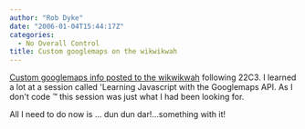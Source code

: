 ```yaml
---
author: "Rob Dyke"
date: "2006-01-04T15:44:17Z"
categories:
  - No Overall Control
title: Custom googlemaps on the wikwikwah
---
```

[Custom googlemaps info posted to the wikwikwah](http://www.robdyke.com/wikwikwah/index.php/Custom_googlemaps) following 22C3. I learned a lot at a session called 'Learning Javascript with the Googlemaps API. As I don't code &#8482; this session was just what I had been looking for.

All I need to do now is ... dun dun dar!...something with it!
